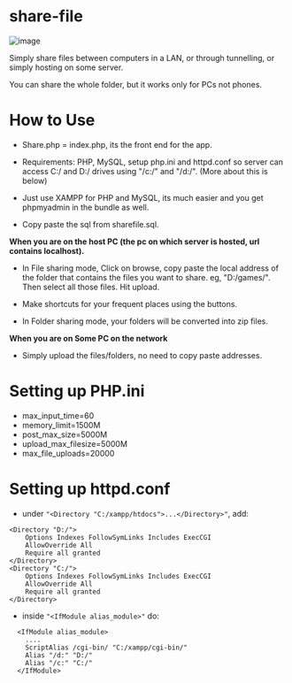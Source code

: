 # share-file

![image](https://user-images.githubusercontent.com/33609172/176454983-b5a8aa79-4021-4ce3-8f11-acb38e3f6784.png)

Simply share files between computers in a LAN, or through tunnelling, or simply hosting on some server.

You can share the whole folder, but it works only for PCs not phones.

# How to Use

- Share.php = index.php, its the front end for the app.

- Requirements: PHP, MySQL, setup php.ini and httpd.conf so server can access C:/ and D:/ drives using "/c:/" and "/d:/". (More about this is below)

- Just use XAMPP for PHP and MySQL, its much easier and you get phpmyadmin in the bundle as well.

- Copy paste the sql from sharefile.sql.

**When you are on the host PC (the pc on which server is hosted, url contains localhost).**

- In File sharing mode, Click on browse, copy paste the local address of the folder that contains the files you want to share. eg, "D:/games/". Then select all those files. Hit upload.

- Make shortcuts for your frequent places using the buttons.

- In Folder sharing mode, your folders will be converted into zip files.

**When you are on Some PC on the network**

- Simply upload the files/folders, no need to copy paste addresses.

# Setting up PHP.ini

- max_input_time=60
- memory_limit=1500M
- post_max_size=5000M
- upload_max_filesize=5000M
- max_file_uploads=20000

# Setting up httpd.conf

- under ```"<Directory "C:/xampp/htdocs">...</Directory>"```, add:
```
<Directory "D:/">
    Options Indexes FollowSymLinks Includes ExecCGI
    AllowOverride All
    Require all granted
</Directory>
<Directory "C:/">
    Options Indexes FollowSymLinks Includes ExecCGI
    AllowOverride All
    Require all granted
</Directory>
```
- inside ```"<IfModule alias_module>"``` do:
  
``` 
  <IfModule alias_module>
    ....
    ScriptAlias /cgi-bin/ "C:/xampp/cgi-bin/"
    Alias "/d:" "D:/"
    Alias "/c:" "C:/"
  </IfModule>
```
